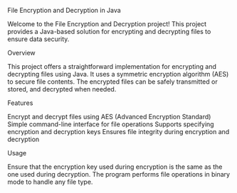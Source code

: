 File Encryption and Decryption in Java

Welcome to the File Encryption and Decryption project! This project provides a Java-based solution for encrypting and decrypting files to ensure data security.

Overview

This project offers a straightforward implementation for encrypting and decrypting files using Java. It uses a symmetric encryption algorithm (AES) to secure file contents. The encrypted files can be safely transmitted or stored, and decrypted when needed.

Features

Encrypt and decrypt files using AES (Advanced Encryption Standard)
Simple command-line interface for file operations
Supports specifying encryption and decryption keys
Ensures file integrity during encryption and decryption

Usage

Ensure that the encryption key used during encryption is the same as the one used during decryption.
The program performs file operations in binary mode to handle any file type.
